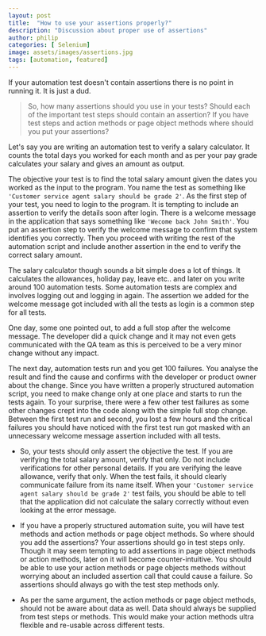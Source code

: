 ```yaml
---
layout: post
title:  "How to use your assertions properly?"
description: "Discussion about proper use of assertions"
author: philip
categories: [ Selenium]
image: assets/images/assertions.jpg
tags: [automation, featured]
---
```


If your automation test doesn't contain assertions there is no point in running it. It is just a dud. 

> So, how many assertions should you use in your tests? Should each of the important test steps should contain an assertion? If you have test steps and action methods or page object methods where should you put your assertions? 

Let's say you are writing an automation test to verify a salary calculator. It counts the total days you worked for each month and as per your pay grade calculates your salary and gives an amount as output. 

The objective your test is to find the total salary amount given the dates you worked as the input to the program. You name the test as something like `'Customer service agent salary should be grade 2'`. As the first step of your test, you need to login to the program. It is tempting to include an assertion to verify the details soon after login. There is a welcome message in the application that says something like `'Wecome back John Smith'`. You put an assertion step to verify the welcome message to confirm that system identifies you correctly. Then you proceed with writing the rest of the automation script and include another assertion in the end to verify the correct salary amount. 

The salary calculator though sounds a bit simple does a lot of things. It calculates the allowances, holiday pay, leave etc.. and later on you write around 100 automation tests. Some automation tests are complex and involves logging out and logging in again. The assertion we added for the welcome message got included with all the tests as login is a common step for all tests. 

One day, some one pointed out, to add a full stop after the welcome message. The developer did a quick change and it may not even gets communicated with the QA team as this is perceived to be a very minor change without any impact. 

The next day, automation tests run and you get 100 failures. You analyse the result and find the cause and confirms with the developer or product owner about the change. Since you have written a properly structured automation script, you need to make change only at one place and starts to run the tests again. To your surprise, there were a few other test failures as some other changes crept into the code along with the simple full stop change. Between the first test run and second, you lost a few hours and the critical failures you should have noticed with the first test run got masked with an unnecessary welcome message assertion included with all tests. 

* So, your tests should only assert the objective the test. If you are verifying the total salary amount, verify that only. Do not include verifications for other personal details. If you are verifying the leave allowance, verify that only. When the test fails, it should clearly communicate failure from its name itself. When your `'Customer service agent salary should be grade 2'` test fails, you should be able to tell that the application did not calculate the salary correctly without even looking at the error message. 

* If you have a properly structured automation suite, you will have test methods and action methods or page object methods. So where should you add the assertions? Your assertions should go in test steps only. Though it may seem tempting to add assertions in page object methods or action methods, later on it will become counter-intuitive. You should be able to use your action methods or page objects methods without worrying about an included assertion call that could cause a failure. So assertions should always go with the test step methods only. 

* As per the same argument, the action methods or page object methods, should not be aware about data as well. Data should always be supplied from test steps or methods. This would make your action methods ultra flexible and re-usable across different tests. 



